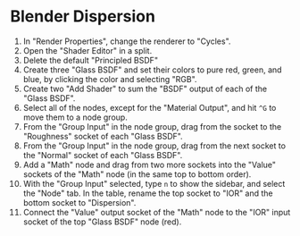 # Blender Dispersion

1. In "Render Properties", change the renderer to "Cycles".
2. Open the "Shader Editor" in a split.
3. Delete the default "Principled BSDF"
4. Create three "Glass BSDF" and set their colors to pure red, green, and blue, by clicking the color and selecting "RGB".
5. Create two "Add Shader" to sum the "BSDF" output of each of the "Glass BSDF".
6. Select all of the nodes, except for the "Material Output", and hit `^G` to move them to a node group.
7. From the "Group Input" in the node group, drag from the socket to the "Roughness" socket of each "Glass BSDF".
8. From the "Group Input" in the node group, drag from the next socket to the "Normal" socket of each "Glass BSDF".
9. Add a "Math" node and drag from two more sockets into the "Value" sockets of the "Math" node (in the same top to bottom order).
10. With the "Group Input" selected, type `n` to show the sidebar, and select the "Node" tab. In the table, rename the top socket to "IOR" and the bottom socket to "Dispersion".
11. Connect the "Value" output socket of the "Math" node to the "IOR" input socket of the top "Glass BSDF" node (red).